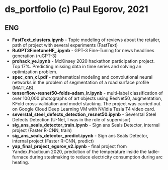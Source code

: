 # ds_portfolio (c) Paul Egorov, 2021
## ENG
- **FastText_clusters.ipynb** - Topic modeling of reviews about the retailer, path of project with several experiments (FastText)
- **RuGPT3FinetuneHF_.ipynb** - GPT-3 Fine-Tuning for news headlines generation (ruGPT-3)
- **prohack_ye.ipynb** - McKinsey 2020 hackathon participation project. Top 17%. Predicting missing data in time series and solving an optimization problem.
- **spec_cnn_cl.pdf** - mathematical modeling and convolutional neural networks in the problem of segmentation of a road surface profile (MATLAB).
- **tensorflow-resnet50-folds-adam_lr.ipynb** - multi-label classification of over 100,000 photographs of art objects using ResNet50, augmentation, KFold cross-validation and model stacking. The project was carried out on Google Cloud Deep Learning VM with NVidia Tesla T4 video card.
- **severstal_steel_defects_detection_resnet50.ipynb** - Severstal Steel Defects Detection (U-Net, I was in the role of supervisor)
- **sig_ans_seals_detector_train.ipynb** - Sign ans Seals Detector, internal project (Faster R-CNN, train)
- **sig_ans_seals_detector_predict.ipynb** - Sign ans Seals Detector, internal project (Faster R-CNN, predict)
- **yap_final_project_egorov_v2.ipynb** - final project from Yandex.Practicum 2020, prediction of the temperature inside the ladle-furnace during steelmaking to reduce electricity consumption during arc heating.
